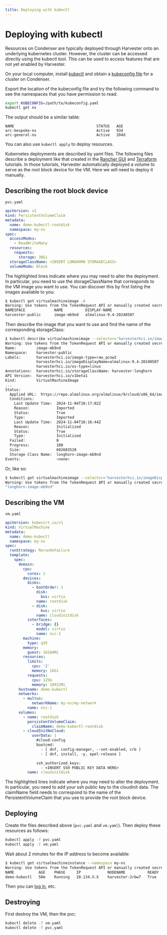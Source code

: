 ```yaml
---
title: Deploying with kubectl
---
```


# Deploying with kubectl

Resources on Condenser are typically deployed through Harvester onto an
underlying kubernetes cluster. However, the cluster can be accessed directly using
the kubectl tool. This can be used to access features that are not yet enabled by
Harvester.

On your local computer, install [kubectl](https://kubernetes.io/docs/reference/kubectl/)
and obtain a [kubeconfig file](../../stubs/kubeconfig.md) for a cluster on Condenser.

Export the location of the kubeconfig file and try the following command to see the
namespaces that you have permission to read:

``` sh
export KUBECONFIG=/path/to/kubeconfig.yaml
kubectl get ns
```

The output should be a similar table:

``` text
NAME                                     STATUS   AGE
arc-bespoke-ns                           Active   93d
arc-general-ns                           Active   204d
```

You can also use `kubectl apply` to deploy resources.

Kubernetes deployments are described by yaml files. The following files describe
a deployment like that created in the [Rancher GUI](./deploying_rancher.md)
and [Terraform](./deploying_terraform.md) tutorials. In those tutorials, Harvester
automatically deployed a volume to serve as the root block device for the VM. Here
we will need to deploy it manually.

## Describing the root block device

`pvc.yaml`

``` yaml hl_lines="4 5 11 12"
apiVersion: v1
kind: PersistentVolumeClaim
metadata:
  name: demo-kubectl-rootdisk
  namespace: my-ns
spec:
  accessModes:
    - ReadWriteMany
  resources:
    requests:
      storage: 30Gi
  storageClassName: <INSERT LONGHORN STORAGECLASS>
  volumeMode: Block
```

The highlighted lines indicate where you may need to alter the deployment.
In particular, you need to use the storageClassName that corresponds to the VM image
you want to use. You can discover this by first listing the images available to you:

``` sh
$ kubectl get virtualmachineimage -A
Warning: Use tokens from the TokenRequest API or manually created secret-based tokens instead of auto-generated secret-based tokens.
NAMESPACE             NAME          DISPLAY-NAME                                SIZE         AGE
harvester-public      image-mb9nd   almalinux-9.4-20240507                      602603520    107d
```

Then describe the image that you want to use and find the name of the corresponding
storageClass:

``` sh hl_lines="26"
$ kubectl describe virtualmachineimage --selector='harvesterhci.io/imageDisplayName=almalinux-9.4-20240507' -A
Warning: Use tokens from the TokenRequest API or manually created secret-based tokens instead of auto-generated secret-based tokens.
Name:         image-mb9nd
Namespace:    harvester-public
Labels:       harvesterhci.io/image-type=raw_qcow2
              harvesterhci.io/imageDisplayName=almalinux-9.4-20240507
              harvesterhci.io/os-type=linux
Annotations:  harvesterhci.io/storageClassName: harvester-longhorn
API Version:  harvesterhci.io/v1beta1
Kind:         VirtualMachineImage
...
Status:
  Applied URL:  https://repo.almalinux.org/almalinux/9/cloud/x86_64/images/AlmaLinux-9-GenericCloud-9.4-20240507.x86_64.qcow2
  Conditions:
    Last Update Time:  2024-11-04T18:17:02Z
    Reason:            Imported
    Status:            True
    Type:              Imported
    Last Update Time:  2024-11-04T18:16:44Z
    Reason:            Initialized
    Status:            True
    Type:              Initialized
  Failed:              0
  Progress:            100
  Size:                602603520
  Storage Class Name:  longhorn-image-mb9nd
Events:                <none>
```

Or, like so:

``` sh
$ kubectl get virtualmachineimage --selector='harvesterhci.io/imageDisplayName=almalinux-9.4-20240507' -A -o json | jq '.items[0].status.storageClassName'
Warning: Use tokens from the TokenRequest API or manually created secret-based tokens instead of auto-generated secret-based tokens.
"longhorn-image-mb9nd"
```

## Describing the VM

`vm.yaml`

``` yaml hl_lines="4 5 12 32 33 35 36 37 40 45 54"
apiVersion: kubevirt.io/v1
kind: VirtualMachine
metadata:
  name: demo-kubectl
  namespace: my-ns
spec:
  runStrategy: RerunOnFailure
  template:
    spec:
      domain:
        cpu:
          cores: 2
        devices:
          disks:
            - bootOrder: 1
              disk:
                bus: virtio
              name: rootdisk
            - disk:
                bus: virtio
              name: cloudinitdisk
          interfaces:
            - bridge: {}
              model: virtio
              name: nic-1
        machine:
          type: q35
        memory:
          guest: 16284Mi
        resources:
          limits:
            cpu: '2'
            memory: 16Gi
          requests:
            cpu: 125m
            memory: 10922Mi
      hostname: demo-kubectl
      networks:
        - multus:
            networkName: my-ns/my-network
          name: nic-1
      volumes:
        - name: rootdisk
          persistentVolumeClaim:
            claimName: demo-kubectl-rootdisk
        - cloudInitNoCloud:
            userData: |
              #cloud-config
              bootcmd:
                - [ dnf, config-manager, --set-enabled, crb ]
                - [ dnf, install, -y, epel-release ]

              ssh_authorized_keys:
                - <INSERT SSH PUBLIC KEY DATA HERE>
          name: cloudinitdisk
```

The highlighted lines indicate where you may need to alter the deployment.
In particular, you need to add your ssh public key to the cloudinit data. The claimName
field needs to correspond to the name of the PersistentVolumeClaim that you use to
provide the root block device.

## Deploying

Create the files described above (`pvc.yaml` and `vm.yaml`).
Then deploy these resources as follows:

``` sh
kubectl apply -f pvc.yaml
kubectl apply -f vm.yaml
```

Wait about 2 minutes for the IP address to become available:

``` sh
$ kubectl get virtualmachineinstance --namespace my-ns
Warning: Use tokens from the TokenRequest API or manually created secret-based tokens instead of auto-generated secret-based tokens.
NAME           AGE    PHASE     IP            NODENAME          READY
demo-kubectl   58m    Running   10.134.X.X    harvester-2rbw7   True
```

Then you can [log in](../../../end_user_guide/ssh), etc.

## Destroying

First destroy the VM, then the pvc:

``` sh
kubectl delete -f vm.yaml
kubectl delete -f pvc.yaml
```
